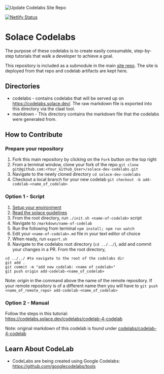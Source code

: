 ![Update Codelabs Site Repo](https://github.com/SolaceDev/solace-dev-codelabs/workflows/Update%20Codelabs%20Site%20Repo/badge.svg)

[![Netlify Status](https://api.netlify.com/api/v1/badges/e66602c6-9a94-4095-a7c4-4e37ff2cdd41/deploy-status)](https://app.netlify.com/sites/focused-beaver-3cc79d/deploys)

# Solace Codelabs
The purpose of these codelabs is to create easily consumable, step-by-step tutorials that walk a developer to achieve a goal.  

This repository is included as a submodule in the main [site repo](https://github.com/SolaceDev/solace-dev-codelabs-site). The site is deployed from that repo and codelab artifacts are kept here. 

## Directories

- codelabs - contains codelabs that will be served up on https://codelabs.solace.dev/. The raw markdown file is exported into this directory via the claat tool.  
- markdown - This directory contains the markdown file that the codelabs were generated from.     

## How to Contribute
### Prepare your repository
1. Fork this main repository by clicking on the `Fork` button on the top right  
1. From a terminal window, clone your fork of the repo `git clone git@github.com:<Your_Github_User>/solace-dev-codelabs.git`
1. Navigate to the newly cloned directory `cd solace-dev-codelabs`
1. Checkout a local branch for your new codelab `git checkout -b add-codelab-<name_of_codelab>`

### Option 1 - Script
1. [Setup your environment](https://codelabs.solace.dev/codelabs/codelab-4-codelab/index.html?#1)
1. [Read the solace guidelines](https://codelabs.solace.dev/codelabs/codelab-4-codelab/index.html?#2)
1. From the root directory, run `./init.sh <name-of-codelab>` script
1. Navigate to `/markdown/name-of-codelab`
1. Run the following from terminal `npm install; npm run watch`
1. Edit your `<name-of-codelab>.md` file in your text editor of choice
1. When ready, run `export.sh`
1. Navigate to the codelabs root directory (`cd ../../`), add and commit your changes in a PR. From the root directory,    
```
cd ../../ #to navigate to the root of the codelabs dir
git add .
git commit -m "add new codelab: <name of codelab>"
git push origin add-codelab-<name_of_codelab>
```
Note: _origin_  in the command above the name of the remote repository. If your remote repository is of a different name then you will have to `git push <name_of_remote_repo> add-codelab-<name_of_codelab>`

### Option 2 - Manual

Follow the steps in this tutorial: https://codelabs.solace.dev/codelabs/codelab-4-codelab

Note: original markdown of this codelab is found under [codelabs/codelab-4-codelab](./codelabs/codelab-4-codelab)

## Learn About CodeLab
* CodeLabs are being created using Google Codelabs: https://github.com/googlecodelabs/tools